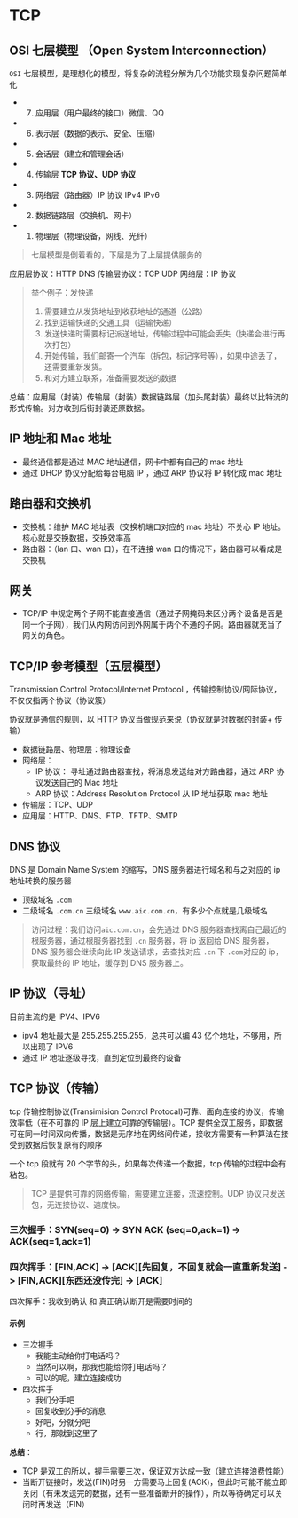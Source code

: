 # TCP

## OSI 七层模型 （Open System Interconnection）

`OSI` 七层模型，是理想化的模型，将复杂的流程分解为几个功能实现复杂问题简单化

- 7. 应用层（用户最终的接口）微信、QQ
- 6. 表示层（数据的表示、安全、压缩）
- 5. 会话层（建立和管理会话）
- 4. 传输层 **TCP 协议、UDP 协议**
- 3. 网络层（路由器）IP 协议 IPv4 IPv6
- 2. 数据链路层（交换机、网卡）
- 1. 物理层（物理设备，网线、光纤）

> 七层模型是倒着看的，下层是为了上层提供服务的

应用层协议：HTTP DNS
传输层协议：TCP UDP
网络层：IP 协议

> 举个例子：发快递
>
> 1. 需要建立从发货地址到收获地址的通道（公路）
> 2. 找到运输快递的交通工具（运输快递）
> 3. 发送快递时需要标记派送地址，传输过程中可能会丢失（快递会进行再次打包）
> 4. 开始传输，我们邮寄一个汽车（拆包，标记序号等），如果中途丢了，还需要重新发货。
> 5. 和对方建立联系，准备需要发送的数据

总结：应用层（封装）传输层（封装）数据链路层（加头尾封装）最终以比特流的形式传输。对方收到后街封装还原数据。

## IP 地址和 Mac 地址

- 最终通信都是通过 MAC 地址通信，网卡中都有自己的 mac 地址
- 通过 DHCP 协议分配给每台电脑 IP ，通过 ARP 协议将 IP 转化成 mac 地址

## 路由器和交换机

- 交换机：维护 MAC 地址表（交换机端口对应的 mac 地址）不关心 IP 地址。核心就是交换数据，交换效率高
- 路由器：（lan 口、wan 口），在不连接 wan 口的情况下，路由器可以看成是交换机

## 网关

- TCP/IP 中规定两个子网不能直接通信（通过子网掩码来区分两个设备是否是同一个子网），我们从内网访问到外网属于两个不通的子网。路由器就充当了网关的角色。

## TCP/IP 参考模型（五层模型）

Transmission Control Protocol/Internet Protocol ，传输控制协议/网际协议，不仅仅指两个协议（协议簇）

协议就是通信的规则，以 HTTP 协议当做规范来说（协议就是对数据的封装+ 传输）

- 数据链路层、物理层：物理设备
- 网络层：
  - IP 协议： 寻址通过路由器查找，将消息发送给对方路由器，通过 ARP 协议发送自己的 Mac 地址
  - ARP 协议：Address Resolution Protocol 从 IP 地址获取 mac 地址
- 传输层：TCP、UDP
- 应用层：HTTP、DNS、FTP、TFTP、SMTP

## DNS 协议

DNS 是 Domain Name System 的缩写，DNS 服务器进行域名和与之对应的 ip 地址转换的服务器

- 顶级域名 `.com`
- 二级域名 `.com.cn` 三级域名 `www.aic.com.cn`，有多少个点就是几级域名

> 访问过程：我们访问`aic.com.cn`，会先通过 DNS 服务器查找离自己最近的根服务器，通过根服务器找到 `.cn` 服务器，将 ip 返回给 DNS 服务器，DNS 服务器会继续向此 IP 发送请求，去查找对应 `.cn` 下 `.com`对应的 ip，获取最终的 IP 地址，缓存到 DNS 服务器上。

## IP 协议（寻址）

目前主流的是 IPV4、IPV6

- ipv4 地址最大是 255.255.255.255，总共可以编 43 亿个地址，不够用，所以出现了 IPV6
- 通过 IP 地址逐级寻找，直到定位到最终的设备

## TCP 协议（传输）

tcp 传输控制协议(Transimision Control Protocal)可靠、面向连接的协议，传输效率低（在不可靠的 IP 层上建立可靠的传输层）。TCP 提供全双工服务，即数据可在同一时间双向传播，数据是无序地在网络间传递，接收方需要有一种算法在接受到数据后恢复原有的顺序

一个 tcp 段就有 20 个字节的头，如果每次传递一个数据，tcp 传输的过程中会有粘包。

> TCP 是提供可靠的网络传输，需要建立连接，流速控制。UDP 协议只发送包，无连接协议、速度快。

### 三次握手：SYN(seq=0) -> SYN ACK (seq=0,ack=1) -> ACK(seq=1,ack=1)

### 四次挥手：[FIN,ACK] -> [ACK][先回复，不回复就会一直重新发送] -> [FIN,ACK][东西还没传完] -> [ACK]

四次挥手：我收到确认 和 真正确认断开是需要时间的

#### 示例

- 三次握手
  - 我能主动给你打电话吗？
  - 当然可以啊，那我也能给你打电话吗？
  - 可以的呢，建立连接成功
- 四次挥手
  - 我们分手吧
  - 回复收到分手的消息
  - 好吧，分就分吧
  - 行，那就到这里了

**总结**：

- TCP 是双工的所以，握手需要三次，保证双方达成一致（建立连接浪费性能）
- 当断开链接时，发送(FIN)时另一方需要马上回复(ACK)，但此时可能不能立即关闭（有未发送完的数据，还有一些准备断开的操作），所以等待确定可以关闭时再发送（FIN）

